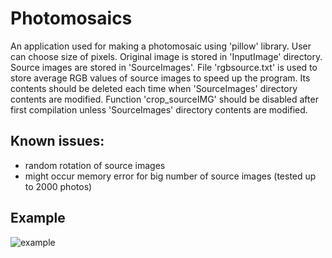 # Photomosaics
An application used for making a photomosaic using 'pillow' library. 
User can choose size of pixels. Original image is stored in 'InputImage' directory. Source images are stored in 'SourceImages'.
File 'rgbsource.txt' is used to store average RGB values of source images to speed up the program. Its contents should be deleted each time when 'SourceImages' directory contents are modified.
Function 'crop_sourceIMG' should be disabled after first compilation unless 'SourceImages' directory contents are modified.

## Known issues:
- random rotation of source images
- might occur memory error for big number of source images (tested up to 2000 photos)



## Example
![example](https://user-images.githubusercontent.com/25506665/75587660-409f2100-5a77-11ea-9b3c-9b736b01c30e.JPG)
